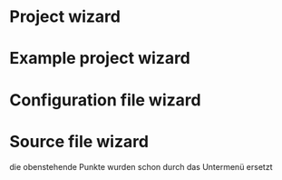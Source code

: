 # Project wizard
# Example project wizard
# Configuration file wizard
# Source file wizard

die obenstehende Punkte wurden schon durch das Untermenü ersetzt
